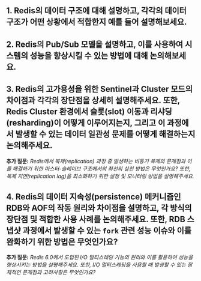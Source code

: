 ## 1. **Redis의 데이터 구조에 대해 설명하고, 각각의 데이터 구조가 어떤 상황에서 적합한지 예를 들어 설명해보세요.**

## 2. **Redis의 Pub/Sub 모델을 설명하고, 이를 사용하여 시스템의 성능을 향상시킬 수 있는 방법에 대해 논의해보세요.**


## 3. Redis의 고가용성을 위한 Sentinel과 Cluster 모드의 차이점과 각각의 장단점을 상세히 설명해주세요. 또한, Redis Cluster 환경에서 슬롯(slot) 이동과 리샤딩(resharding)이 어떻게 이루어지는지, 그리고 이 과정에서 발생할 수 있는 데이터 일관성 문제를 어떻게 해결하는지 논의해주세요.

**추가 질문:** _Redis에서 복제(replication) 과정 중 발생하는 비동기 복제의 문제점과 이를 해결하기 위한 마스터-슬레이브 구조에서의 최선의 실천 방법은 무엇인가요? 또한, 복제 지연(replication lag)을 최소화하기 위한 설정 및 모니터링 방법을 설명해주세요._
## 4. Redis의 데이터 지속성(persistence) 메커니즘인 RDB와 AOF의 작동 원리와 차이점을 설명하고, 각 방식의 장단점 및 적합한 사용 사례를 논의해주세요. 또한, RDB 스냅샷 과정에서 발생할 수 있는 `fork` 관련 성능 이슈와 이를 완화하기 위한 방법은 무엇인가요?

**추가 질문:** _Redis 6.0에서 도입된 I/O 멀티스레딩 기능의 원리와 이를 활용하여 성능을 향상시키는 방법을 설명해주세요. 또한, I/O 멀티스레딩을 사용할 때 발생할 수 있는 잠재적인 문제점과 고려사항은 무엇인가요?_